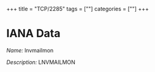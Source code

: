 +++
title = "TCP/2285"
tags = [""]
categories = [""]
+++

# IANA Data

_Name:_ lnvmailmon

_Description:_ LNVMAILMON

